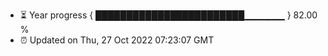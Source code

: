 - ⏳ Year progress { ████████████████████████▁▁▁▁▁▁ } 82.00 %
- ⏰ Updated on Thu, 27 Oct 2022 07:23:07 GMT

